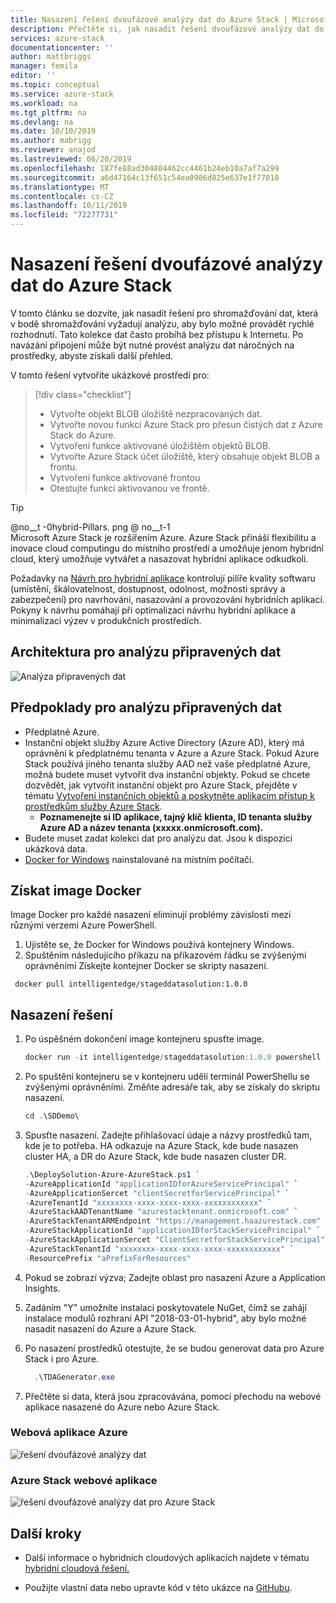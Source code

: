 ```yaml
---
title: Nasazení řešení dvoufázové analýzy dat do Azure Stack | Microsoft Docs
description: Přečtěte si, jak nasadit řešení dvoufázové analýzy dat do Azure Stack
services: azure-stack
documentationcenter: ''
author: mattbriggs
manager: femila
editor: ''
ms.topic: conceptual
ms.service: azure-stack
ms.workload: na
ms.tgt_pltfrm: na
ms.devlang: na
ms.date: 10/10/2019
ms.author: mabrigg
ms.reviewer: anajod
ms.lastreviewed: 06/20/2019
ms.openlocfilehash: 187fe88ad304804462cc4461b24eb10a7af7a299
ms.sourcegitcommit: a6d47164c13f651c54ea0986d825e637e1f77018
ms.translationtype: MT
ms.contentlocale: cs-CZ
ms.lasthandoff: 10/11/2019
ms.locfileid: "72277731"
---
```

# <a name="deploy-a-staged-data-analytics-solution-to-azure-stack"></a>Nasazení řešení dvoufázové analýzy dat do Azure Stack

V tomto článku se dozvíte, jak nasadit řešení pro shromažďování dat, která v bodě shromažďování vyžadují analýzu, aby bylo možné provádět rychlé rozhodnutí. Tato kolekce dat často probíhá bez přístupu k Internetu. Po navázání připojení může být nutné provést analýzu dat náročných na prostředky, abyste získali další přehled.

V tomto řešení vytvoříte ukázkové prostředí pro:

> [!div class="checklist"]
> - Vytvořte objekt BLOB úložiště nezpracovaných dat.
> - Vytvořte novou funkci Azure Stack pro přesun čistých dat z Azure Stack do Azure.
> - Vytvoření funkce aktivované úložištěm objektů BLOB.
> - Vytvořte Azure Stack účet úložiště, který obsahuje objekt BLOB a frontu.
> - Vytvoření funkce aktivované frontou
> - Otestujte funkci aktivovanou ve frontě.

> [!Tip]  
> @no__t -0hybrid-Pillars. png @ no__t-1  
> Microsoft Azure Stack je rozšířením Azure. Azure Stack přináší flexibilitu a inovace cloud computingu do místního prostředí a umožňuje jenom hybridní cloud, který umožňuje vytvářet a nasazovat hybridní aplikace odkudkoli.  
> 
> Požadavky na [Návrh pro hybridní aplikace](azure-stack-edge-pattern-overview.md) kontrolují pilíře kvality softwaru (umístění, škálovatelnost, dostupnost, odolnost, možnosti správy a zabezpečení) pro navrhování, nasazování a provozování hybridních aplikací. Pokyny k návrhu pomáhají při optimalizaci návrhu hybridní aplikace a minimalizaci výzev v produkčních prostředích.

## <a name="architecture-for-staged-data-analytics"></a>Architektura pro analýzu připravených dat

![Analýza připravených dat](media/azure-stack-solution-staged-data/image1.png)

## <a name="prerequisites-for-staged-data-analytics"></a>Předpoklady pro analýzu připravených dat

  - Předplatné Azure.
  - Instanční objekt služby Azure Active Directory (Azure AD), který má oprávnění k předplatnému tenanta v Azure a Azure Stack. Pokud Azure Stack používá jiného tenanta služby AAD než vaše předplatné Azure, možná budete muset vytvořit dva instanční objekty. Pokud se chcete dozvědět, jak vytvořit instanční objekt pro Azure Stack, přejděte v tématu [Vytvoření instančních objektů a poskytněte aplikacím přístup k prostředkům služby Azure Stack](https://docs.microsoft.com/azure-stack/user/azure-stack-create-service-principals).
      - **Poznamenejte si ID aplikace, tajný klíč klienta, ID tenanta služby Azure AD a název tenanta (xxxxx.onmicrosoft.com).**
  - Budete muset zadat kolekci dat pro analýzu dat. Jsou k dispozici ukázková data.
  - [Docker for Windows](https://docs.docker.com/docker-for-windows/) nainstalované na místním počítači.

## <a name="get-the-docker-image"></a>Získat image Docker

Image Docker pro každé nasazení eliminují problémy závislosti mezi různými verzemi Azure PowerShell.
1.  Ujistěte se, že Docker for Windows používá kontejnery Windows.
2.  Spuštěním následujícího příkazu na příkazovém řádku se zvýšenými oprávněními Získejte kontejner Docker se skripty nasazení.

```
 docker pull intelligentedge/stageddatasolution:1.0.0
```

## <a name="deploy-the-solution"></a>Nasazení řešení

1.  Po úspěšném dokončení image kontejneru spusťte image.

      ```powershell  
      docker run -it intelligentedge/stageddatasolution:1.0.0 powershell
      ```

2.  Po spuštění kontejneru se v kontejneru udělí terminál PowerShellu se zvýšenými oprávněními. Změňte adresáře tak, aby se získaly do skriptu nasazení.

      ```powershell  
      cd .\SDDemo\
      ```

3.  Spusťte nasazení. Zadejte přihlašovací údaje a názvy prostředků tam, kde je to potřeba. HA odkazuje na Azure Stack, kde bude nasazen cluster HA, a DR do Azure Stack, kde bude nasazen cluster DR.

      ```powershell
      .\DeploySolution-Azure-AzureStack.ps1 `
      -AzureApplicationId "applicationIDforAzureServicePrincipal" `
      -AzureApplicationSercet "clientSecretforServicePrincipal" `
      -AzureTenantId "xxxxxxxx-xxxx-xxxx-xxxx-xxxxxxxxxxxx" `
      -AzureStackAADTenantName "azurestacktenant.onmicrosoft.com" `
      -AzureStackTenantARMEndpoint "https://management.haazurestack.com" `
      -AzureStackApplicationId "applicationIDforStackServicePrincipal" `
      -AzureStackApplicationSercet "ClientSecretforStackServicePrincipal" `
      -AzureStackTenantId "xxxxxxxx-xxxx-xxxx-xxxx-xxxxxxxxxxxx" `
      -ResourcePrefix "aPrefixForResources"
      ```

1.  Pokud se zobrazí výzva; Zadejte oblast pro nasazení Azure a Application Insights.

2.  Zadáním "Y" umožníte instalaci poskytovatele NuGet, čímž se zahájí instalace modulů rozhraní API "2018-03-01-hybrid", aby bylo možné nasadit nasazení do Azure a Azure Stack.

3.  Po nasazení prostředků otestujte, že se budou generovat data pro Azure Stack i pro Azure.

    ```powershell  
      .\TDAGenerator.exe
    ```

4.  Přečtěte si data, která jsou zpracovávána, pomocí přechodu na webové aplikace nasazené do Azure nebo Azure Stack.

### <a name="azure-web-app"></a>Webová aplikace Azure
 
![řešení dvoufázové analýzy dat](media/azure-stack-solution-staged-data/image2.png)
 
### <a name="azure-stack-web-app"></a>Azure Stack webové aplikace
 
![řešení dvoufázové analýzy dat pro Azure Stack](media/azure-stack-solution-staged-data/image3.png)

## <a name="next-steps"></a>Další kroky

  - Další informace o hybridních cloudových aplikacích najdete v tématu [hybridní cloudová řešení.](https://aka.ms/azsdevtutorials)

  - Použijte vlastní data nebo upravte kód v této ukázce na [GitHubu](https://github.com/Azure-Samples/azure-intelligent-edge-patterns).

